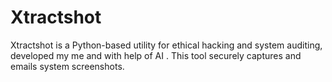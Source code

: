 # Xtractshot
Xtractshot is a Python-based utility for ethical hacking and system auditing, developed my me and with help of AI . This tool securely captures and emails system screenshots.
